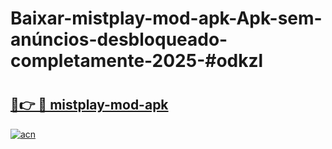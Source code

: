 # Baixar-mistplay-mod-apk-Apk-sem-anúncios-desbloqueado-completamente-2025-#odkzl

# <h2><a href="https://ainizakaria.my?title=mistplay-mod-apk&ref=24M">🔗👉 🔴 mistplay-mod-apk</a></h2>

[![acn](https://github.com/user-attachments/assets/0f9c940e-d8b0-45ae-aac7-cd30a18b3e1c)](https://ainizakaria.my?title=mistplay-mod-apk&ref=24M)

